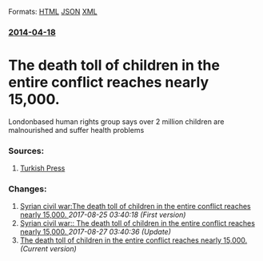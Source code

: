 
Formats: [HTML](/news/2014/04/18/the-death-toll-of-children-in-the-entire-conflict-reaches-nearly-15-000.html)  [JSON](/news/2014/04/18/the-death-toll-of-children-in-the-entire-conflict-reaches-nearly-15-000.json)  [XML](/news/2014/04/18/the-death-toll-of-children-in-the-entire-conflict-reaches-nearly-15-000.xml)  

### [2014-04-18](/news/2014/04/18/index.md)

##### 
# The death toll of children in the entire conflict reaches nearly 15,000. 

Londonbased human rights group says over 2 million children are malnourished and suffer health problems


### Sources:

1. [Turkish Press](http://www.turkishpress.com/news/402475/)

### Changes:

1. [Syrian civil war:The death toll of children in the entire conflict reaches nearly 15,000. ](/news/2014/04/18/syrian-civil-war-pthe-death-toll-of-children-in-the-entire-conflict-reaches-nearly-15-000.md) _2017-08-25 03:40:18 (First version)_
2. [Syrian civil war:: The death toll of children in the entire conflict reaches nearly 15,000. ](/news/2014/04/18/syrian-civil-war-the-death-toll-of-children-in-the-entire-conflict-reaches-nearly-15-000.md) _2017-08-27 03:40:36 (Update)_
2. [The death toll of children in the entire conflict reaches nearly 15,000. ](/news/2014/04/18/the-death-toll-of-children-in-the-entire-conflict-reaches-nearly-15-000.md) _(Current version)_
